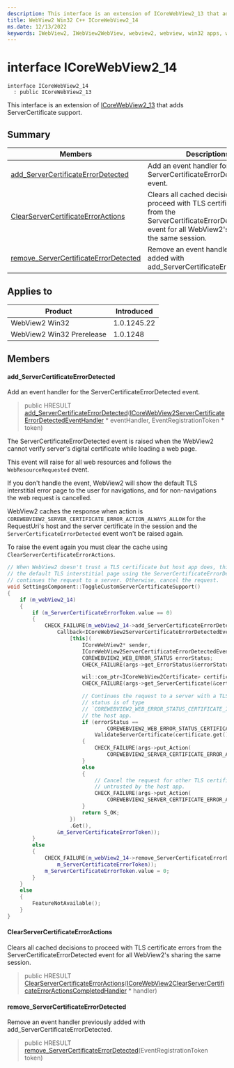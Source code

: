 ```yaml
---
description: This interface is an extension of ICoreWebView2_13 that adds ServerCertificate support.
title: WebView2 Win32 C++ ICoreWebView2_14
ms.date: 12/13/2022
keywords: IWebView2, IWebView2WebView, webview2, webview, win32 apps, win32, edge, ICoreWebView2, ICoreWebView2Controller, browser control, edge html, ICoreWebView2_14
---
```


# interface ICoreWebView2_14

```
interface ICoreWebView2_14
  : public ICoreWebView2_13
```

This interface is an extension of [ICoreWebView2_13](icorewebview2_13.md) that adds ServerCertificate support.

## Summary

 Members                        | Descriptions
--------------------------------|---------------------------------------------
[add_ServerCertificateErrorDetected](#add_servercertificateerrordetected) | Add an event handler for the ServerCertificateErrorDetected event.
[ClearServerCertificateErrorActions](#clearservercertificateerroractions) | Clears all cached decisions to proceed with TLS certificate errors from the ServerCertificateErrorDetected event for all WebView2's sharing the same session.
[remove_ServerCertificateErrorDetected](#remove_servercertificateerrordetected) | Remove an event handler previously added with add_ServerCertificateErrorDetected.

## Applies to

Product                         | Introduced
--------------------------------|---------------------------------------------
WebView2 Win32            |    1.0.1245.22
WebView2 Win32 Prerelease |    1.0.1248

## Members

#### add_ServerCertificateErrorDetected

Add an event handler for the ServerCertificateErrorDetected event.

> public HRESULT [add_ServerCertificateErrorDetected](#add_servercertificateerrordetected)([ICoreWebView2ServerCertificateErrorDetectedEventHandler](icorewebview2servercertificateerrordetectedeventhandler.md) * eventHandler, EventRegistrationToken * token)

The ServerCertificateErrorDetected event is raised when the WebView2 cannot verify server's digital certificate while loading a web page.

This event will raise for all web resources and follows the `WebResourceRequested` event.

If you don't handle the event, WebView2 will show the default TLS interstitial error page to the user for navigations, and for non-navigations the web request is cancelled.

WebView2 caches the response when action is `COREWEBVIEW2_SERVER_CERTIFICATE_ERROR_ACTION_ALWAYS_ALLOW` for the RequestUri's host and the server certificate in the session and the `ServerCertificateErrorDetected` event won't be raised again.

To raise the event again you must clear the cache using `ClearServerCertificateErrorActions`.

```cpp
// When WebView2 doesn't trust a TLS certificate but host app does, this example bypasses
// the default TLS interstitial page using the ServerCertificateErrorDetected event handler and
// continues the request to a server. Otherwise, cancel the request.
void SettingsComponent::ToggleCustomServerCertificateSupport()
{
    if (m_webView2_14)
    {
        if (m_ServerCertificateErrorToken.value == 0)
        {
            CHECK_FAILURE(m_webView2_14->add_ServerCertificateErrorDetected(
                Callback<ICoreWebView2ServerCertificateErrorDetectedEventHandler>(
                    [this](
                        ICoreWebView2* sender,
                        ICoreWebView2ServerCertificateErrorDetectedEventArgs* args) {
                        COREWEBVIEW2_WEB_ERROR_STATUS errorStatus;
                        CHECK_FAILURE(args->get_ErrorStatus(&errorStatus));

                        wil::com_ptr<ICoreWebView2Certificate> certificate = nullptr;
                        CHECK_FAILURE(args->get_ServerCertificate(&certificate));

                        // Continues the request to a server with a TLS certificate if the error
                        // status is of type
                        // `COREWEBVIEW2_WEB_ERROR_STATUS_CERTIFICATE_IS_INVALID` and trusted by
                        // the host app.
                        if (errorStatus ==
                                COREWEBVIEW2_WEB_ERROR_STATUS_CERTIFICATE_IS_INVALID &&
                            ValidateServerCertificate(certificate.get()))
                        {
                            CHECK_FAILURE(args->put_Action(
                                COREWEBVIEW2_SERVER_CERTIFICATE_ERROR_ACTION_ALWAYS_ALLOW));
                        }
                        else
                        {
                            // Cancel the request for other TLS certificate error types or if
                            // untrusted by the host app.
                            CHECK_FAILURE(args->put_Action(
                                COREWEBVIEW2_SERVER_CERTIFICATE_ERROR_ACTION_CANCEL));
                        }
                        return S_OK;
                    })
                    .Get(),
                &m_ServerCertificateErrorToken));
        }
        else
        {
            CHECK_FAILURE(m_webView2_14->remove_ServerCertificateErrorDetected(
                m_ServerCertificateErrorToken));
            m_ServerCertificateErrorToken.value = 0;
        }
    }
    else
    {
        FeatureNotAvailable();
    }
}
```

#### ClearServerCertificateErrorActions

Clears all cached decisions to proceed with TLS certificate errors from the ServerCertificateErrorDetected event for all WebView2's sharing the same session.

> public HRESULT [ClearServerCertificateErrorActions](#clearservercertificateerroractions)([ICoreWebView2ClearServerCertificateErrorActionsCompletedHandler](icorewebview2clearservercertificateerroractionscompletedhandler.md) * handler)

#### remove_ServerCertificateErrorDetected

Remove an event handler previously added with add_ServerCertificateErrorDetected.

> public HRESULT [remove_ServerCertificateErrorDetected](#remove_servercertificateerrordetected)(EventRegistrationToken token)

